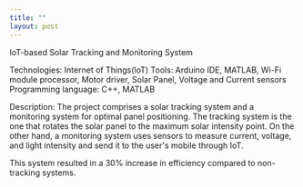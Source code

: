 ```yaml
---
title: ""
layout: post
---
```


IoT-based Solar Tracking and Monitoring System

Technologies: Internet of Things(IoT) Tools: Arduino IDE, MATLAB, Wi-Fi module processor, Motor driver, Solar Panel, Voltage and Current sensors Programming language: C++, MATLAB

Description: The project comprises a solar tracking system and a monitoring system for optimal panel positioning. The tracking system is the one that rotates the solar panel to the maximum solar intensity point. On the other hand, a monitoring system uses sensors to measure current, voltage, and light intensity and send it to the user's mobile through IoT.

This system resulted in a 30% increase in efficiency compared to non-tracking systems.


